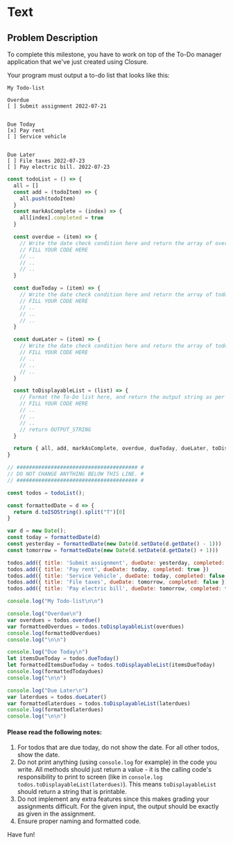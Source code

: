 # Text

## Problem Description
To complete this milestone, you have to work on top of the To-Do manager application that we've just created using Closure.

Your program must output a to-do list that looks like this:
````
My Todo-list

Overdue
[ ] Submit assignment 2022-07-21


Due Today
[x] Pay rent
[ ] Service vehicle


Due Later
[ ] File taxes 2022-07-23
[ ] Pay electric bill. 2022-07-23
````
  
```js
const todoList = () => {
  all = []
  const add = (todoItem) => {
    all.push(todoItem)
  }
  const markAsComplete = (index) => {
    all[index].completed = true
  }

  const overdue = (item) => {
    // Write the date check condition here and return the array of overdue items accordingly.
    // FILL YOUR CODE HERE
    // ..
    // ..
    // ..
  }

  const dueToday = (item) => {
    // Write the date check condition here and return the array of todo items that are due today accordingly.
    // FILL YOUR CODE HERE
    // ..
    // ..
    // ..
  }

  const dueLater = (item) => {
    // Write the date check condition here and return the array of todo items that are due later accordingly.
    // FILL YOUR CODE HERE
    // ..
    // ..
    // ..
  }

  const toDisplayableList = (list) => {
    // Format the To-Do list here, and return the output string as per the format given above.
    // FILL YOUR CODE HERE
    // ..
    // ..
    // ..
    // return OUTPUT_STRING
  }

  return { all, add, markAsComplete, overdue, dueToday, dueLater, toDisplayableList };
}

// ####################################### #
// DO NOT CHANGE ANYTHING BELOW THIS LINE. #
// ####################################### #

const todos = todoList();

const formattedDate = d => {
  return d.toISOString().split("T")[0]
}

var d = new Date();
const today = formattedDate(d)
const yesterday = formattedDate(new Date(d.setDate(d.getDate() - 1)))
const tomorrow = formattedDate(new Date(d.setDate(d.getDate() + 1)))

todos.add({ title: 'Submit assignment', dueDate: yesterday, completed: false })
todos.add({ title: 'Pay rent', dueDate: today, completed: true })
todos.add({ title: 'Service Vehicle', dueDate: today, completed: false })
todos.add({ title: 'File taxes', dueDate: tomorrow, completed: false })
todos.add({ title: 'Pay electric bill', dueDate: tomorrow, completed: false })

console.log("My Todo-list\n\n")

console.log("Overdue\n")
var overdues = todos.overdue()
var formattedOverdues = todos.toDisplayableList(overdues)
console.log(formattedOverdues)
console.log("\n\n")

console.log("Due Today\n")
let itemsDueToday = todos.dueToday()
let formattedItemsDueToday = todos.toDisplayableList(itemsDueToday)
console.log(formattedTodaydues)
console.log("\n\n")

console.log("Due Later\n")
var laterdues = todos.dueLater()
var formattedlaterdues = todos.toDisplayableList(laterdues)
console.log(formattedlaterdues)
console.log("\n\n")
```  
####  Please read the following notes:

1. For todos that are due today, do not show the date. For all other todos, show the date.
2. Do not print anything (using `console.log` for example) in the code you write. All methods should just return a value - it is the calling code's responsibility to print to screen (like in `console.log todos.toDisplayableList(laterdues)`). This means `toDisplayableList` should return a string that is printable.
3. Do not implement any extra features since this makes grading your assignments difficult. For the given input, the output should be exactly as given in the assignment.
4. Ensure proper naming and formatted code.
   
Have fun!